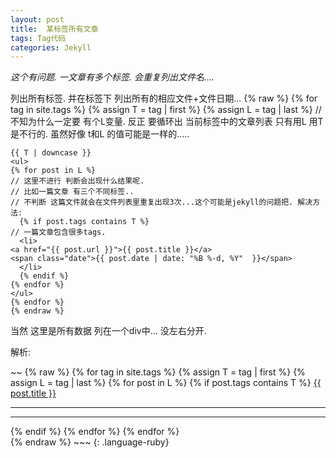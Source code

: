 ```yaml
---
layout: post
title:  某标签所有文章
tags: Tag代码
categories: Jekyll
---
```


*这个有问题. 一文章有多个标签. 会重复列出文件名....*

列出所有标签.
并在标签下 列出所有的相应文件+文件日期...
	{% raw %}
	{% for tag in site.tags %}
	  {% assign T = tag | first %}
	  {% assign L = tag | last %}
	// 不知为什么一定要 有个L变量. 反正 要循环出 当前标签中的文章列表 只有用L 用T 是不行的. 虽然好像 t和L 的值可能是一样的.....
	
	{{ T | downcase }}
	<ul>
	{% for post in L %}
	// 这里不进行 判断会出现什么结果呢.
	// 比如一篇文章 有三个不同标签.. 
	// 不判断 这篇文件就会在文件列表里重复出现3次...这个可能是jekyll的问题把. 解决方法:
	  {% if post.tags contains T %}
	// 一篇文章包含很多tags.
	  <li>
	<a href="{{ post.url }}">{{ post.title }}</a>
	<span class="date">{{ post.date | date: "%B %-d, %Y"  }}</span>
	  </li>
	  {% endif %}
	{% endfor %}
	</ul>
	{% endfor %}
	{% endraw %}


当然 这里是所有数据 列在一个div中... 没左右分开.

解析:



\~\~
{% raw %}
{% for tag in site.tags %}
	{% assign T = tag | first %}
	{% assign L = tag | last %}
	    {% for post in L %}
	        {% if post.tags contains T %}
	                <a href="{{ post.url }}">{{ post.title }}</a>  <br> <hr><hr>
	        {% endif %}
	    {% endfor %}
{% endfor %}  
{% endraw %} 
\~\~\~
{: .language-ruby}




